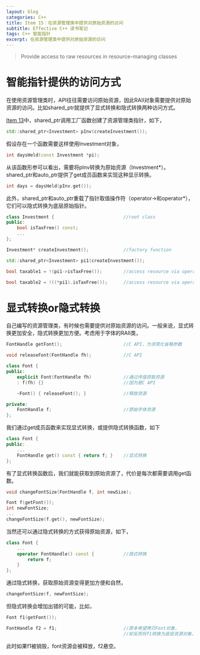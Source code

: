 ```yaml
---
layout: blog
categories: C++
title: Item 15：在资源管理类中提供对原始资源的访问
subtitle: Effective C++ 读书笔记
tags: C++ 智能指针
excerpt: 在资源管理类中提供对原始资源的访问
---
```


> Provide access to raw resources in resource-managing classes

# 智能指针提供的访问方式

在使用资源管理类时，API往往需要访问原始资源，因此RAII对象需要提供对原始资源的访问。比如shared\_ptr就提供了显式转换和隐式转换两种访问方式。

[Item 13](/2016/02/01/effective-13.html)中，shared\_ptr调用工厂函数创建了资源管理类指针，如下，

```cpp
std::shared_ptr<Investment> pInv(createInvestment());
```

假设存在一个函数需要这样使用Investment对象，

```cpp
int daysHeld(const Investment *pi);
```

从该函数形参可以看出，需要将pInv转换为原始资源（Investment\*）。shared\_ptr和auto\_ptr提供了get成员函数来实现这种显示转换。

```cpp
int days = daysHeld(pInv.get());        
```

此外，shared\_ptr和auto\_ptr重载了指针取值操作符（operator->和operator\*），它们可以隐式转换为底层原始指针。

```cpp
class Investment {                          //root class
public:
    bool isTaxFree() const;
    ...
};

Investment* createInvestment();             //factory function

std::shared_ptr<Investment> pi1(createInvestment());

bool taxable1 = !(pi1->isTaxFree());        //access resource via operator->

bool taxable2 = !((*pi1).isTaxFree());      //access resource via operator*
```

# 显式转换or隐式转换

自己编写的资源管理类，有时候也需要提供对原始资源的访问。一般来说，显式转换更加安全，隐式转换更加方便。考虑用于字体的RAII类，

```cpp
FontHandle getFont();                       //C API，为求简化省略参数

void releaseFont(FontHandle fh);            //C API

class Font {
public:
    explicit Font(FontHandle fh)            //通过传值获取资源
    : f(fh) {}                              //因为是C API

    ~Font() { releaseFont(); }              //释放资源

private:
    FontHandle f;                           //原始字体资源
};
```

我们通过get成员函数来实现显式转换，或提供隐式转换函数，如下

```cpp
class Font {
public:
    ...
    FontHandle get() const { return f; }    //显式转换
};
```

有了显式转换函数后，我们就能获取到原始资源了，代价是每次都需要调用get函数。

```cpp
void changeFontSize(FontHandle f, int newSize);     

Font f(getFont());
int newFontSize;
...
changeFontSize(f.get(), newFontSize);
```

当然还可以通过隐式转换的方式获得原始资源，如下，

```cpp
class Font {
    ...
    operator FontHandle() const {           //隐式转换
        return f; 
    }
};
```

通过隐式转换，获取原始资源变得更加方便和自然，

```cpp
changeFontSize(f, newFontSize);
```

但隐式转换会增加出错的可能，比如，

```cpp
Font f1(getFont());

FontHandle f2 = f1;                         //原本希望拷贝Font对象，
                                            //却反而将f1转换为底层资源对象，再拷贝它
```

此时如果f1被销毁，font资源会被释放，f2悬空。
